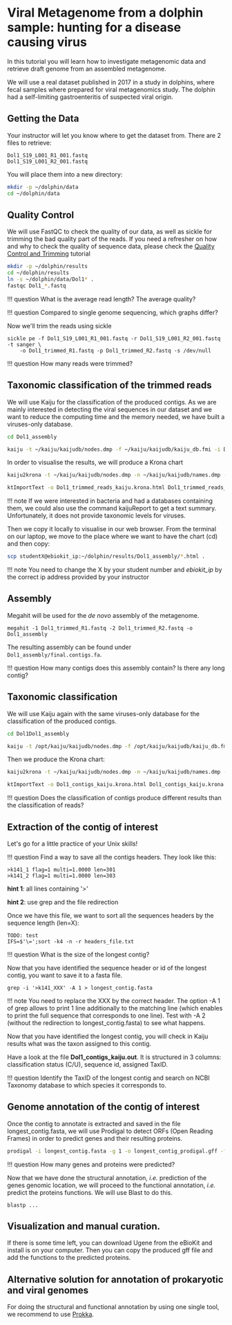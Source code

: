 # Viral Metagenome from a dolphin sample: hunting for a disease causing virus

In this tutorial you will learn how to investigate metagenomic data and retrieve draft genome from an assembled metagenome.

We will use a real dataset published in 2017 in a study in dolphins,
where fecal samples where prepared for viral metagenomics study.
The dolphin had a self-limiting gastroenteritis of suspected viral origin.

## Getting the Data

Your instructor will let you know where to get the dataset from.
There are 2 files to retrieve:
```
Dol1_S19_L001_R1_001.fastq
Dol1_S19_L001_R2_001.fastq
```

You will place them into a new directory:
```bash
mkdir -p ~/dolphin/data
cd ~/dolphin/data
```

## Quality Control

We will use FastQC to check the quality of our data, as well as sickle for trimming the bad quality part of the reads.
If you need a refresher on how and why to check the quality of sequence data, please check the [Quality Control and Trimming](qc) tutorial

```bash
mkdir -p ~/dolphin/results
cd ~/dolphin/results
ln -s ~/dolphin/data/Dol1* .
fastqc Dol1_*.fastq
```

!!! question
    What is the average read length? The average quality?

!!! question
    Compared to single genome sequencing, which graphs differ?


Now we'll trim the reads using sickle

```
sickle pe -f Dol1_S19_L001_R1_001.fastq -r Dol1_S19_L001_R2_001.fastq -t sanger \
    -o Dol1_trimmed_R1.fastq -p Dol1_trimmed_R2.fastq -s /dev/null
```

!!! question
    How many reads were trimmed?

## Taxonomic classification of the trimmed reads

We will use Kaiju for the classification of the produced contigs. As we are mainly interested in detecting the viral sequences in our dataset and we want to reduce the computing time and the memory needed, we have built a viruses-only database.

```bash
cd Dol1_assembly

kaiju -t ~/kaiju/kaijudb/nodes.dmp -f ~/kaiju/kaijudb/kaiju_db.fmi -i Dol1_trimmed_R1.fastq -j Dol1_trimmed_R2.fastq -o Dol1_trimmed_reads_kaiju.out
```

In order to visualise the results, we will produce a Krona chart

```bash
kaiju2krona -t ~/kaiju/kaijudb/nodes.dmp -n ~/kaiju/kaijudb/names.dmp -i Dol1_trimmed_reads_kaiju.out -o Dol1_trimmed_reads_kaiju.krona -u

ktImportText -o Dol1_trimmed_reads_kaiju.krona.html Dol1_trimmed_reads_kaiju.krona

```

!!! note
    If we were interested in bacteria and had a databases containing them, we could also use the command kaijuReport to get a text summary. Unfortunately, it does not provide taxonomic levels for viruses.

Then we copy it locally to visualise in our web browser.
From the terminal on our laptop, we move to the place where we want to have the chart (cd) and then copy:
```bash
scp studentX@ebiokit_ip:~/dolphin/results/Dol1_assembly/*.html .
```

!!! note
    You need to change the X by your student number and *ebiokit_ip* by the correct ip address provided by your instructor

## Assembly

Megahit will be used for the *de novo* assembly of the metagenome.

```
megahit -1 Dol1_trimmed_R1.fastq -2 Dol1_trimmed_R2.fastq -o Dol1_assembly
```

The resulting assembly can be found under `Dol1_assembly/final.contigs.fa`.

!!! question
    How many contigs does this assembly contain? Is there any long contig?

## Taxonomic classification

We will use Kaiju again with the same viruses-only database for the classification of the produced contigs.

```bash
cd Dol1Dol1_assembly

kaiju -t /opt/kaiju/kaijudb/nodes.dmp -f /opt/kaiju/kaijudb/kaiju_db.fmi -i final.contigs.fa -o Dol1_contigs_kaiju.out
```
Then we produce the Krona chart:
```bash
kaiju2krona -t ~/kaiju/kaijudb/nodes.dmp -n ~/kaiju/kaijudb/names.dmp -i Dol1_contigs_kaiju.out -o Dol1_contigs_kaiju.krona -u

ktImportText -o Dol1_contigs_kaiju.krona.html Dol1_contigs_kaiju.krona
```

!!! question
    Does the classification of contigs produce different results than the classification of reads?

## Extraction of the contig of interest

Let's go for a little practice of your Unix skills!

!!! question
    Find a way to save all the contigs headers. They look like this:
```
>k141_1 flag=1 multi=1.0000 len=301
>k141_2 flag=1 multi=1.0000 len=303
```

**hint 1**: all lines containing '>'

**hint 2**: use grep and the file redirection

Once we have this file, we want to sort all the sequences headers by the sequence length (len=X):

```
TODO: test
IFS=$'\=';sort -k4 -n -r headers_file.txt
```

!!! question
    What is the size of the longest contig?

Now that you have identified the sequence header or id of the longest contig, you want to save it to a fasta file.

```
grep -i '>k141_XXX' -A 1 > longest_contig.fasta
```

!!! note
    You need to replace the XXX by the correct header.
    The option -A 1 of grep allows to print 1 line additionally to the matching line (which enables to print the full sequence that corresponds to one line).
    Test with -A 2 (without the redirection to longest_contig.fasta) to see what happens.


Now that you have identified the longest contig, you will check in Kaiju results what was the taxon assigned to this contig.

Have a look at the file **Dol1_contigs_kaiju.out**. It is structured in 3 columns:
classification status (C/U), sequence id, assigned TaxID.

!!! question
    Identify the TaxID of the longest contig and search on NCBI Taxonomy database to which species it corresponds to.



## Genome annotation of the contig of interest

Once the contig to annotate is extracted and saved in the file longest_contig.fasta, we will use Prodigal to detect ORFs (Open Reading Frames) in order to predict genes and their resulting proteins.

```bash
prodigal -i longest_contig.fasta -g 1 -o longest_contig_prodigal.gff -f gff -a longest_contig_prodigal_prot.faa -s longest_contig_prodigal_genes.fasta
```

!!! question
    How many genes and proteins were predicted?

Now that we have done the structural annotation, *i.e.* prediction of the genes genomic location, we will proceed to the functional annotation, *i.e.* predict the proteins functions. We will use Blast to do this.

```
blastp ...
```

## Visualization and manual curation.

If there is some time left, you can download Ugene from the eBioKit and install is on your computer.
Then you can copy the produced gff file and add the functions to the predicted proteins.

## Alternative solution for annotation of prokaryotic and viral genomes

For doing the structural and functional annotation by using one single tool, we recommend to use [Prokka]().
